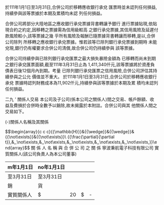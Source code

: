 於111年1月1日至3月31日,合併公司於移轉應收銀行承兌 匯票時並未認列任何損益,持續參與該等票據於本期及累積均未認 列任何損益。 

合併公司將部分大陸地區之應收銀行承兌票據背書轉讓予銀行 進行票據貼現,依貼現合約之約定,因移轉之票據需為信用級較高 之銀行承兌票據,其信用風險及延遲付款風險較小,該等票據之幾 乎所有風險及報酬已隨票據背書轉讓而移轉,是以,合併公司除列 所移轉之應收銀行承兌票據。惟若該等已除列銀行承兌票據到期時 未能兌現,銀行仍有權要求合併公司清償,故合併公司仍持續參與 該等票據。 

合併公司持續參與已除列銀行承兌匯票之最大損失暴險金額為 已移轉而尚未到期之銀行承兌匯票面額,截至111年3月31日止為 1,411,340仟元,該等票據將於資產負債表日後12個月內到期。考量 已除列銀行承兌匯票之信用風險,合併公司評估其持續參與之公允 價值並不重大。 於111年1月1日至3月31日,合併公司於移轉應收銀行承兌 票據時認列財務成本為11,902仟元,持續參與該等票據於本期及累 積均未認列任何損益。

二九 ' 關係人交易 本公司及子公司(係本公司之關係人)間之交易、帳戶餘額、收 益及費損於合併時全數予以銷除,故未揭露於本附註。合併公司與其 他關係人間之交易如下。

(-)關係人名稱及其關係

$$\begin{array}{c c c}{{\mathbb{H}}}&{{\wedge}}&{{\wedge}}&{{\not\exists}}&{{\not\exists}}\\ {{\frac{\partial}{\partial t}}\,\&\,\,\not\exists\,\&\,\,\not\exists\,\&\,\,\not\exists\,\&\,\,\not\exists\,\&\,\,\not\exists\,}}\end{array}$$
關 係 人 名 稱 與 合 併 公 司 之 關 係
寧波秉航電子科技有限公司 實質關係人(該公司負責人為本公司董事)

| m年1月1日   | no年1月1日   |    |    |    |
|-------------|--------------|----|----|----|
| 至3月31日   | 至3月31日    |    |    |    |
| 銷          | 貨           |    |    |    |
| 實質關係人  | $            | 20 | $  | -  |

